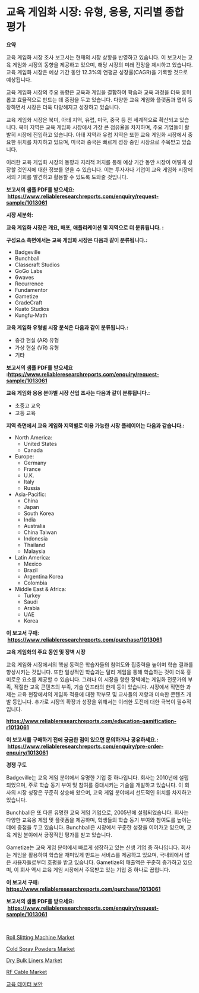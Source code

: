 <p><h1>교육 게임화 시장: 유형, 응용, 지리별 종합 평가</h1></p><p><strong>요약</strong></p>
<p><p>교육 게임화 시장 조사 보고서는 현재의 시장 상황을 반영하고 있습니다. 이 보고서는 교육 게임화 시장의 동향을 제공하고 있으며, 해당 시장의 미래 전망을 제시하고 있습니다. 교육 게임화 시장은 예상 기간 동안 12.3%의 연평균 성장률(CAGR)을 기록할 것으로 예상됩니다.</p><p>교육 게임화 시장의 주요 동향은 교육과 게임을 결합하여 학습과 교육 과정을 더욱 흥미롭고 효율적으로 만드는 데 중점을 두고 있습니다. 다양한 교육 게임화 플랫폼과 앱이 등장하면서 시장은 더욱 다양해지고 성장하고 있습니다.</p><p>교육 게임화 시장은 북미, 아태 지역, 유럽, 미국, 중국 등 전 세계적으로 확산되고 있습니다. 북미 지역은 교육 게임화 시장에서 가장 큰 점유율을 차지하며, 주요 기업들이 활발히 시장에 진입하고 있습니다. 아태 지역과 유럽 지역은 또한 교육 게임화 시장에서 중요한 위치를 차지하고 있으며, 미국과 중국은 빠르게 성장 중인 시장으로 주목받고 있습니다.</p><p>이러한 교육 게임화 시장의 동향과 지리적 퍼지를 통해 예상 기간 동안 시장이 어떻게 성장할 것인지에 대한 정보를 얻을 수 있습니다. 이는 투자자나 기업이 교육 게임화 시장에서의 기회를 발견하고 활용할 수 있도록 도와줄 것입니다.</p></p>
<p><strong>보고서의 샘플 PDF를 받으세요: &nbsp;<a href="https://www.reliableresearchreports.com/enquiry/request-sample/1013061">https://www.reliableresearchreports.com/enquiry/request-sample/1013061</a></strong></p>
<p><strong>시장 세분화:</strong></p>
<p><strong> 교육 게임화 시장은 개요, 배포, 애플리케이션 및 지역으로 더 분류됩니다. :</strong></p>
<p><strong>구성요소 측면에서는 교육 게임화 시장은 다음과 같이 분류됩니다.:</strong></p>
<p><ul><li>Badgeville</li><li>Bunchball</li><li>Classcraft Studios</li><li>GoGo Labs</li><li>6waves</li><li>Recurrence</li><li>Fundamentor</li><li>Gametize</li><li>GradeCraft</li><li>Kuato Studios</li><li>Kungfu-Math</li></ul></p>
<p><strong> 교육 게임화 유형별 시장 분석은 다음과 같이 분류됩니다.:</strong></p>
<p><ul><li>증강 현실 (AR) 유형</li><li>가상 현실 (VR) 유형</li><li>기타</li></ul></p>
<p><strong>보고서의 샘플 PDF를 받으세요 :<a href="https://www.reliableresearchreports.com/enquiry/request-sample/1013061">https://www.reliableresearchreports.com/enquiry/request-sample/1013061</a></strong></p>
<p><strong> 교육 게임화 응용 분야별 시장 산업 조사는 다음과 같이 분류됩니다.:</strong></p>
<p><ul><li>초중고 교육</li><li>고등 교육</li></ul></p>
<p><strong>지역 측면에서 교육 게임화 지역별로 이용 가능한 시장 플레이어는 다음과 같습니다.:</strong></p>
<p><ul>
    <li>
        North America:
        <ul>
            <li>United States</li>
            <li>Canada</li>
        </ul>
    </li>
    <li>
        Europe:
        <ul>
            <li>Germany</li>
            <li>France</li>
            <li>U.K.</li>
            <li>Italy</li>
            <li>Russia</li>
        </ul>
    </li>
    <li>
        Asia-Pacific:
        <ul>
            <li>China</li>
            <li>Japan</li>
            <li>South Korea</li>
            <li>India</li>
            <li>Australia</li>
            <li>China Taiwan</li>
            <li>Indonesia</li>
            <li>Thailand</li>
            <li>Malaysia</li>
        </ul>
    </li>
    <li>
        Latin America:
        <ul>
            <li>Mexico</li>
            <li>Brazil</li>
            <li>Argentina Korea</li>
            <li>Colombia</li>
        </ul>
    </li>
    <li>
        Middle East & Africa:
        <ul>
            <li>Turkey</li>
            <li>Saudi</li>
            <li>Arabia</li>
            <li>UAE</li>
            <li>Korea</li>
        </ul>
    </li>
    </ul></p>
<p><strong>이 보고서 구매: &nbsp;<a href="https://www.reliableresearchreports.com/purchase/1013061">https://www.reliableresearchreports.com/purchase/1013061</a></strong></p>
<p><strong>교육 게임화의 주요 동인 및 장벽 시장</strong></p>
<p><p>교육 게임화 시장에서의 핵심 동력은 학습자들의 참여도와 집중력을 높이며 학습 결과를 향상시키는 것입니다. 또한 일상적인 학습과는 달리 게임을 통해 학습하는 것이 더욱 흥미로운 요소를 제공할 수 있습니다. 그러나 이 시장을 향한 장벽에는 게임화 전문가의 부족, 적절한 교육 콘텐츠의 부족, 기술 인프라의 한계 등이 있습니다. 시장에서 직면한 과제는 교육 현장에서의 게임화 적용에 대한 학부모 및 교사들의 저항과 미숙한 콘텐츠 개발 등입니다. 추가로 시장의 확장과 성장을 위해서는 이러한 도전에 대한 극복이 필수적입니다.</p></p>
<p><strong><a href="https://www.reliableresearchreports.com/education-gamification-r1013061">https://www.reliableresearchreports.com/education-gamification-r1013061</a></strong></p>
<p><strong>이 보고서를 구매하기 전에 궁금한 점이 있으면 문의하거나 공유하세요.: &nbsp;<a href="https://www.reliableresearchreports.com/enquiry/pre-order-enquiry/1013061">https://www.reliableresearchreports.com/enquiry/pre-order-enquiry/1013061</a></strong></p>
<p><strong>경쟁 구도</strong></p>
<p><p>Badgeville는 교육 게임 분야에서 유명한 기업 중 하나입니다. 회사는 2010년에 설립되었으며, 주로 학습 동기 부여 및 참여를 증대시키는 기술을 개발하고 있습니다. 이 회사의 시장 성장은 꾸준히 상승해 왔으며, 교육 게임 분야에서 선도적인 위치를 차지하고 있습니다. </p><p>Bunchball은 또 다른 유명한 교육 게임 기업으로, 2005년에 설립되었습니다. 회사는 다양한 교육용 게임 및 플랫폼을 제공하며, 학생들의 학습 동기 부여와 참여도를 높이는 데에 중점을 두고 있습니다. Bunchball은 시장에서 꾸준한 성장을 이어가고 있으며, 교육 게임 분야에서 긍정적인 평가를 받고 있습니다.</p><p>Gametize는 교육 게임 분야에서 빠르게 성장하고 있는 신생 기업 중 하나입니다. 회사는 게임을 활용하여 학습을 재미있게 만드는 서비스를 제공하고 있으며, 국내외에서 많은 사용자들로부터 호평을 받고 있습니다. Gametize의 매출액은 꾸준히 증가하고 있으며, 이 회사 역시 교육 게임 시장에서 주목받고 있는 기업 중 하나로 꼽힙니다.</p></p>
<p><strong>이 보고서 구매: &nbsp; <a href="https://www.reliableresearchreports.com/purchase/1013061">https://www.reliableresearchreports.com/purchase/1013061</a></strong></p>
<p><strong>보고서의 샘플 PDF를 받으세요: &nbsp;<a href="https://www.reliableresearchreports.com/enquiry/request-sample/1013061">https://www.reliableresearchreports.com/enquiry/request-sample/1013061</a></strong><strong></strong></p>
<p>&nbsp;</p>
<p><p><a href="https://view.publitas.com/reportprime-1/roll-slitting-machine-market-outlook-industry-overview-and-forecast-2024-to-2031/">Roll Slitting Machine Market</a></p><p><a href="https://issuu.com/reportprime-2/docs/cold-spray-powders-market-size-2030.pptx">Cold Spray Powders Market</a></p><p><a href="https://issuu.com/reportprime-2/docs/dry-bulk-liners-market-size-2030.pptx">Dry Bulk Liners Market</a></p><p><a href="https://chivalrous-flock-a86.notion.site/RF-Cable-Market-Insights-into-Market-CAGR-Market-Trends-and-Growth-Strategies-0096ae2804164572a681f6cb4495c211">RF Cable Market</a></p><p><a href="https://github.com/TobyKub4685/Market-Research-Report-List-1/blob/main/253151427200.md">교육 데이터 보안</a></p></p>